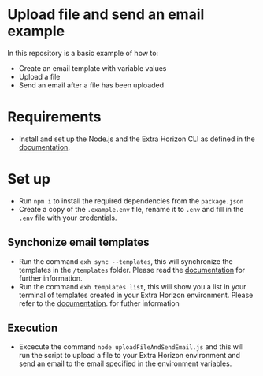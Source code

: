 # Upload file and send an email example
In this repository is a basic example of how to: 
- Create an email template with variable values
- Upload a file
- Send an email after a file has been uploaded

# Requirements
- Install and set up the Node.js and the Extra Horizon CLI as defined in the [documentation](https://docs.extrahorizon.com/cli/readme/installation).

# Set up
- Run `npm i` to install the required dependencies from the `package.json`
- Create a copy of the `.example.env` file, rename it to `.env` and fill in the `.env` file with your credentials.

## Synchonize email templates
- Run the command `exh sync --templates`, this will synchronize the templates in the `/templates` folder. Please read the [documentation](https://docs.extrahorizon.com/cli/readme/installation) for further information.
- Run the command `exh templates list`, this will show you a list in your terminal of templates created in your Extra Horizon environment. Please refer to the [documentation](https://docs.extrahorizon.com/cli/commands/templates#listing-templates). for futher information

## Execution
- Excecute the command `node uploadFileAndSendEmail.js` and this will run the script to upload a file to your Extra Horizon environment and send an email to the email specified in the environment variables.